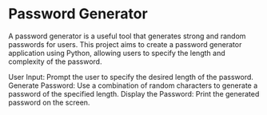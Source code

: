 # Password Generator
A password generator is a useful tool that generates strong and  random passwords for users. This project aims to create a password generator application using Python, allowing users to  specify the length and complexity of the password.

User Input: Prompt the user to specify the desired length of the password.
Generate Password: Use a combination of random characters to generate a password of the specified length.
Display the Password: Print the generated password on the screen.
